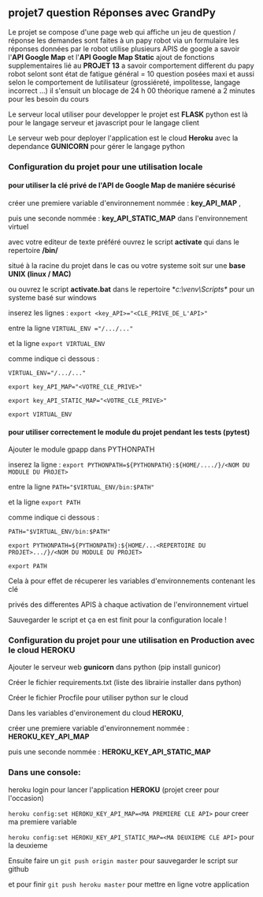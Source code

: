 projet7
question Réponses avec GrandPy
------------------------------

Le projet se compose d'une page web qui affiche un jeu de question / réponse
les demandes sont faites à un papy robot via un formulaire
les réponses données par le robot utilise plusieurs APIS de google
a savoir l'**API Google Map** et l'**API Google Map Static**
ajout de fonctions supplementaires lié au **PROJET 13** a savoir
comportement different du papy robot selont sont état de fatigue général = 10 question posées maxi 
et aussi selon le comportement de lutilisateur (grossiéreté, impolitesse, langage incorrect ...)
il s'ensuit un blocage de 24 h 00 théorique ramené a 2 minutes pour les besoin du cours

Le serveur local utiliser pour developper le projet est **FLASK**
python est là pour le langage serveur et javascript pour le langage client

Le serveur web pour deployer l'application est le cloud **Heroku** avec la dependance **GUNICORN**
pour gérer le langage python
### Configuration du projet pour une utilisation locale

#### pour utiliser la clé privé de l'API de Google Map de maniére sécurisé

créer une premiere variable d'environnement  nommée : **key_API_MAP** ,

puis une seconde nommée : **key_API_STATIC_MAP** dans l'environnement virtuel

avec votre editeur de texte préféré ouvrez le script **activate** qui dans le repertoire  **<venv>/bin/**

situé à la racine du projet dans le cas ou votre systeme soit sur une **base UNIX (linux / MAC)**

ou ouvrez le script **activate.bat** dans le repertoire **c:\venv\Scripts\** pour un systeme basé sur windows

inserez les lignes : `export <key_API>="<CLE_PRIVE_DE_L'API>"`

entre la ligne `VIRTUAL_ENV ="/.../..."`

et la ligne `export VIRTUAL_ENV`

comme indique ci dessous :

`VIRTUAL_ENV="/.../..."`

`export key_API_MAP="<VOTRE_CLE_PRIVE>"`

`export key_API_STATIC_MAP="<VOTRE_CLE_PRIVE>"`

`export VIRTUAL_ENV`

#### pour utiliser correctement le module du projet pendant les tests (pytest)

Ajouter le module gpapp dans PYTHONPATH

inserez la ligne : `export PYTHONPATH=${PYTHONPATH}:${HOME/..../}/<NOM DU MODULE DU PROJET>`

entre la ligne `PATH="$VIRTUAL_ENV/bin:$PATH"`

et la ligne `export PATH`

comme indique ci dessous :

`PATH="$VIRTUAL_ENV/bin:$PATH"`

`export PYTHONPATH=${PYTHONPATH}:${HOME/...<REPERTOIRE DU PROJET>.../}/<NOM DU MODULE DU PROJET>`

`export PATH`

Cela à pour effet de récuperer les variables d'environnements contenant les clé

privés des differentes APIS à chaque activation de l'environnement virtuel

Sauvegarder le script et ça en est finit pour la configuration locale !

### Configuration du projet pour une utilisation en Production avec le cloud **HEROKU**
Ajouter le serveur web **gunicorn** dans python (pip install gunicor)

Créer le fichier requirements.txt (liste des librairie installer dans python)

Créer le fichier Procfile pour utiliser python sur le cloud

Dans les variables d'environement du cloud **HEROKU**,

créer une premiere variable d'environnement  nommée : **HEROKU_KEY_API_MAP**

puis une seconde nommée : **HEROKU_KEY_API_STATIC_MAP**

### Dans une console:

heroku login pour lancer l'application **HEROKU** (projet creer pour l'occasion)

`heroku config:set HEROKU_KEY_API_MAP=<MA PREMIERE CLE API>` pour creer ma premiere variable

`heroku config:set HEROKU_KEY_API_STATIC_MAP=<MA DEUXIEME CLE API>` pour la deuxieme

Ensuite faire un `git push origin master` pour sauvegarder le script sur github

et pour finir `git push heroku master` pour mettre en ligne votre application



